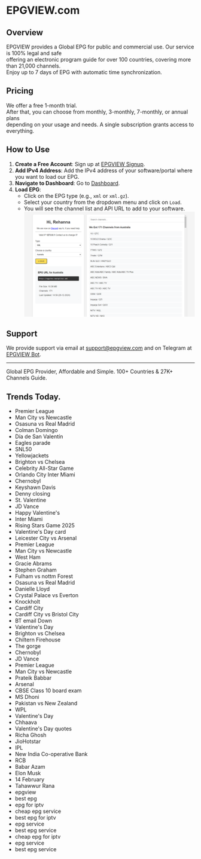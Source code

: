 # EPGVIEW.com



## Overview
EPGVIEW provides a Global EPG for public and commercial use. Our service is 100% legal and safe\
offering an electronic program guide for over 100 countries, covering more than 21,000 channels.\
Enjoy up to 7 days of EPG with automatic time synchronization.

## Pricing
We offer a free 1-month trial. \
After that, you can choose from monthly, 3-monthly, 7-monthly, or annual plans \
depending on your usage and needs. A single subscription grants access to everything.

## How to Use
1. **Create a Free Account**: Sign up at [EPGVIEW Signup](https://epgview.com/signup.php).
2. **Add IPv4 Address**: Add the IPv4 address of your software/portal where you want to load our EPG.
3. **Navigate to Dashboard**: Go to [Dashboard](https://epgview.com/dashboard.php).
4. **Load EPG**:
   - Click on the EPG type (e.g., `xml` or `xml.gz`).
   - Select your country from the dropdown menu and click on `Load`.
   - You will see the channel list and API URL to add to your software.
![EPGVIEW](img/dashboard.png)
## Support
We provide support via email at [support@epgview.com](mailto:support@epgview.com) and on Telegram at [EPGVIEW Bot](https://t.me/epgview_bot).

---

Global EPG Provider, Affordable and Simple. 100+ Countries & 27K+ Channels Guide.

## Trends Today.

- Premier League
- Man City vs Newcastle
- Osasuna vs Real Madrid
- Colman Domingo
- Día de San Valentín
- Eagles parade
- SNL50
- Yellowjackets
- Brighton vs Chelsea
- Celebrity All-Star Game
- Orlando City  Inter Miami
- Chernobyl
- Keyshawn Davis
- Denny closing
- St. Valentine
- JD Vance
- Happy Valentine's
- Inter Miami
- Rising Stars Game 2025
- Valentine's Day card
- Leicester City vs Arsenal
- Premier League
- Man City vs Newcastle
- West Ham
- Gracie Abrams
- Stephen Graham
- Fulham vs nottm Forest
- Osasuna vs Real Madrid
- Danielle Lloyd
- Crystal Palace vs Everton
- Knockholt
- Cardiff City
- Cardiff City vs Bristol City
- BT email Down
- Valentine's Day
- Brighton vs Chelsea
- Chiltern Firehouse
- The gorge
- Chernobyl
- JD Vance
- Premier League
- Man City vs Newcastle
- Prateik Babbar
- Arsenal
- CBSE Class 10 board exam
- MS Dhoni
- Pakistan vs New Zealand
- WPL
- Valentine's Day
- Chhaava
- Valentine's Day quotes
- Richa Ghosh
- JioHotstar
- IPL
- New India Co-operative Bank
- RCB
- Babar Azam
- Elon Musk
- 14 February
- Tahawwur Rana
- epgview
- best epg
- epg for iptv
- cheap epg service
- best epg for iptv
- epg service
- best epg service
- cheap epg for iptv
- epg service
- best epg service
